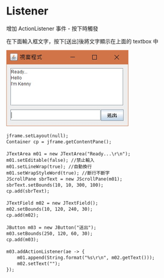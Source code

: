 # Listener

增加 ActionListener 事件 - 按下時觸發

在下面輸入框文字，按下[送出]後將文字顯示在上面的 textbox 中

![Alt text](img/Listener-1.jpg)

    jframe.setLayout(null);
    Container cp = jframe.getContentPane();

    JTextArea m01 = new JTextArea("Ready...\r\n");
    m01.setEditable(false); //禁止輸入
    m01.setLineWrap(true); //自動換行
    m01.setWrapStyleWord(true); //斷行不斷字
    JScrollPane sbrText = new JScrollPane(m01);
    sbrText.setBounds(10, 10, 300, 100);
    cp.add(sbrText);

    JTextField m02 = new JTextField();
    m02.setBounds(10, 120, 240, 30);
    cp.add(m02);

    JButton m03 = new JButton("送出");
    m03.setBounds(250, 120, 60, 30);
    cp.add(m03);

    m03.addActionListener(ae -> {
        m01.append(String.format("%s\r\n", m02.getText()));
        m02.setText("");
    });



